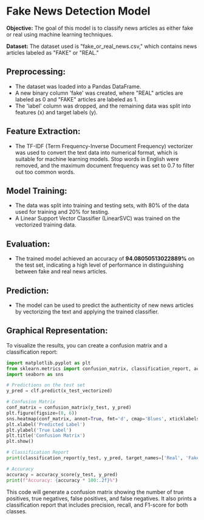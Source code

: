 # Fake News Detection Model

**Objective:** The goal of this model is to classify news articles as either fake or real using machine learning techniques.

**Dataset:** The dataset used is "fake_or_real_news.csv," which contains news articles labeled as "FAKE" or "REAL."
## Preprocessing:

- The dataset was loaded into a Pandas DataFrame.
- A new binary column 'fake' was created, where "REAL" articles are labeled as 0 and "FAKE" articles are labeled as 1.
- The 'label' column was dropped, and the remaining data was split into features (x) and target labels (y).

## Feature Extraction:

- The TF-IDF (Term Frequency-Inverse Document Frequency) vectorizer was used to convert the text data into numerical format, which is suitable for machine learning models. Stop words in English were removed, and the maximum document frequency was set to 0.7 to filter out too common words.

## Model Training:

- The data was split into training and testing sets, with 80% of the data used for training and 20% for testing.
- A Linear Support Vector Classifier (LinearSVC) was trained on the vectorized training data.

## Evaluation:

- The trained model achieved an accuracy of **94.08050513022889%** on the test set, indicating a high level of performance in distinguishing between fake and real news articles.

## Prediction:

- The model can be used to predict the authenticity of new news articles by vectorizing the text and applying the trained classifier.

## Graphical Representation:

To visualize the results, you can create a confusion matrix and a classification report:

```python
import matplotlib.pyplot as plt
from sklearn.metrics import confusion_matrix, classification_report, accuracy_score
import seaborn as sns

# Predictions on the test set
y_pred = clf.predict(x_test_vectorized)

# Confusion Matrix
conf_matrix = confusion_matrix(y_test, y_pred)
plt.figure(figsize=(8, 6))
sns.heatmap(conf_matrix, annot=True, fmt='d', cmap='Blues', xticklabels=['Real', 'Fake'], yticklabels=['Real', 'Fake'])
plt.xlabel('Predicted Label')
plt.ylabel('True Label')
plt.title('Confusion Matrix')
plt.show()

# Classification Report
print(classification_report(y_test, y_pred, target_names=['Real', 'Fake']))

# Accuracy
accuracy = accuracy_score(y_test, y_pred)
print(f"Accuracy: {accuracy * 100:.2f}%")
```
This code will generate a confusion matrix showing the number of true positives, true negatives, false positives, and false negatives. It also prints a classification report that includes precision, recall, and F1-score for both classes.
